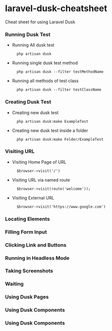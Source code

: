 # laravel-dusk-cheatsheet
Cheat sheet for using Laravel Dusk

### Running Dusk Test

* Running All dusk test

        php artisan dusk
        
* Running single dusk test method

        php artisan dusk --filter testMethodName

* Running all methods of test class

        php artisan dusk --filter testClassName

### Creating Dusk Test

* Creating new dusk test

        php artisan dusk:make ExampleTest

* Creating new dusk test inside a folder

        php artisan dusk:make Folder/ExampleTest        
 
### Visiting URL 
 
* Visiting Home Page of URL

        $browser->visit('/')

* Visiting URL via named route

        $browser->visit(route('welcome'));

* Visiting External URL

        $browser->visit('https://www.google.com')
        
### Locating Elements

### Filling Form Input

### Clicking Link and Buttons

### Running in Headless Mode

### Taking Screenshots

### Waiting 

### Using Dusk Pages

### Using Dusk Components

### Using Dusk Components
